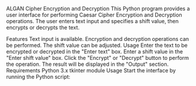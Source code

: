 ALGAN Cipher Encryption and Decryption
This Python program provides a user interface for performing Caesar Cipher Encryption and Decryption operations. The user enters text input and specifies a shift value, then encrypts or decrypts the text.

Features
Text input is available.
Encryption and decryption operations can be performed.
The shift value can be adjusted.
Usage
Enter the text to be encrypted or decrypted in the "Enter text" box.
Enter a shift value in the "Enter shift value" box.
Click the "Encrypt" or "Decrypt" button to perform the operation.
The result will be displayed in the "Output" section.
Requirements
Python 3.x
tkinter module
Usage
Start the interface by running the Python script:
